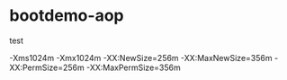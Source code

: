 # bootdemo-aop
test



-Xms1024m -Xmx1024m -XX:NewSize=256m -XX:MaxNewSize=356m -XX:PermSize=256m -XX:MaxPermSize=356m

